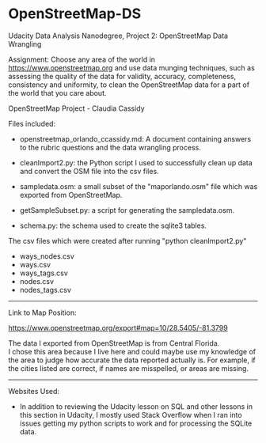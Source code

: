 # OpenStreetMap-DS
Udacity Data Analysis Nanodegree, Project 2:  OpenStreetMap Data Wrangling

Assignment:
Choose any area of the world in https://www.openstreetmap.org and use data munging techniques, such as assessing the quality of the data for validity, accuracy, completeness, consistency and uniformity, to clean the OpenStreetMap data for a part of the world that you care about. 



OpenStreetMap Project - Claudia Cassidy

Files included:
- openstreetmap_orlando_ccassidy.md:  A document containing answers to the rubric questions and the data wrangling process.

- cleanImport2.py:  the Python script I used to successfully clean up data and convert the OSM file into the csv files.

- sampledata.osm:  a small subset of the "maporlando.osm" file which was exported from OpenStreetMap.  

- getSampleSubset.py:  a script for generating the sampledata.osm.

- schema.py:  the schema used to create the sqlite3 tables.

The csv files which were created after running "python cleanImport2.py"
- ways_nodes.csv
- ways.csv
- ways_tags.csv
- nodes.csv
- nodes_tags.csv

--------------------

Link to Map Position:

https://www.openstreetmap.org/export#map=10/28.5405/-81.3799

The data I exported from OpenStreetMap is from Central Florida.  
I chose this area because I live here and could maybe use my knowledge of the
area to judge how accurate the data reported actually is.  For example, if the
cities listed are correct, if names are misspelled, or areas are missing.



--------------------

Websites Used:

- In addition to reviewing the Udacity lesson on SQL and other lessons in this section in Udacity, 
I mostly used Stack Overflow when I ran into issues getting my python scripts to work and for 
processing the SQLite data. 

